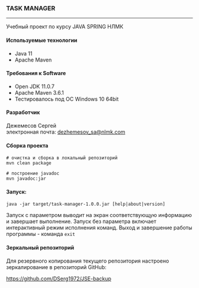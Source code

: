 ### **TASK MANAGER**
***
Учебный проект по курсу JAVA SPRING НЛМК

#### Используемые технологии

* Java 11
* Apache Maven

#### Требования к Software

* Open JDK 11.0.7
* Apache Maven 3.6.1
* Тестировалось под ОС Windows 10 64bit

#### Разработчик

Дежемесов Сергей    
электронная почта: [dezhemesov_sa@nlmk.com](<email:dezhemesov_sa@nlmk.com>)

#### Сборка проекта
```shell script
# очистка и сборка в локальный репозиторий
mvn clean package
```
```shell script
# построение javadoc
mvn javadoc:jar
```

#### Запуск:
```shell script
java -jar target/task-manager-1.0.0.jar [help|about|version]
```
Запуск с параметром выводит на экран соответствующую информацию и завершает выполнение. Запуск без параметра включает интерактивный режим исполнения команд. Выход и  завершение работы программы - команда `exit`

#### Зеркальный репозиторий

Для резервного копирования текущего репозитория настроено зеркалирование в репозиторий GitHub:

https://github.com/DSerg1972/JSE-backup
